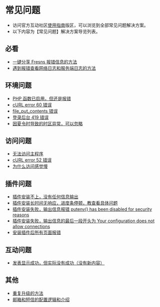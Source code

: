 # 常见问题

- 访问官方互动社区[使用指南](https://discuss.fresns.cn/group/guide)版区，可以浏览到全部常见问题解决方案。
- 以下内容为【常见问题】解决方案导览列表。

## 必看

- [一键分享 Fresns 报错信息的方法](https://discuss.fresns.cn/post/fvYIF3Je)
- [遇到报错查看网络日志和服务端日志的方法](https://discuss.fresns.cn/post/t7uqeux4)

## 环境问题

- [PHP 函数已启用，但还是报错](https://discuss.fresns.cn/post/MWvAjFGh)
- [cURL error 60 错误](https://discuss.fresns.cn/post/snuCNKKh)
- [file_put_contents 错误](https://discuss.fresns.cn/post/NSQoPOuK)
- [登录后台 419 错误](https://discuss.fresns.cn/post/u4txRlqk)
- [因夏令时导致的时区异常，可以忽略](https://discuss.fresns.cn/post/iECo6xYO)

## 访问问题

- [无法访问主程序](https://discuss.fresns.cn/post/Hz57d0oA)
- [cURL error 52 错误](https://discuss.fresns.cn/post/lcmDkIxz)
- [为什么访问感觉慢](https://discuss.fresns.cn/post/TFshHvWI)

## 插件问题

- [插件安装不上，没有任何信息输出](https://discuss.fresns.cn/post/s9IQ9cB8)
- [插件安装长时间无响应，进度条停顿，教查看具体问题](https://discuss.fresns.cn/post/8xYJqtwq)
- [插件安装失败，输出信息报错 putenv() has been disabled for security reasons](https://discuss.fresns.cn/post/YTG0RraJ)
- [插件安装失败，输出信息的最后一段开头为 Your configuration does not allow connections](https://discuss.fresns.cn/post/Kcyo3qE3)
- [安装插件后所有页面报错](https://discuss.fresns.cn/post/M4BP6rXi)

## 互动问题

- [发表显示成功，但实际没有成功（没有新内容）](https://discuss.fresns.cn/post/oEiiwnZZ)

## 其他

- [重复升级的方法](https://discuss.fresns.cn/post/YqMweATz)
- [邮箱和短信的配置逻辑和介绍](https://discuss.fresns.cn/post/ijIhtG0Q)
